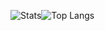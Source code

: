 ![Stats](https://github-readme-stats.vercel.app/api?username=Skyblueballykid&count_private=true)![Top Langs](https://github-readme-stats.vercel.app/api/top-langs/?username=Skyblueballykid)
